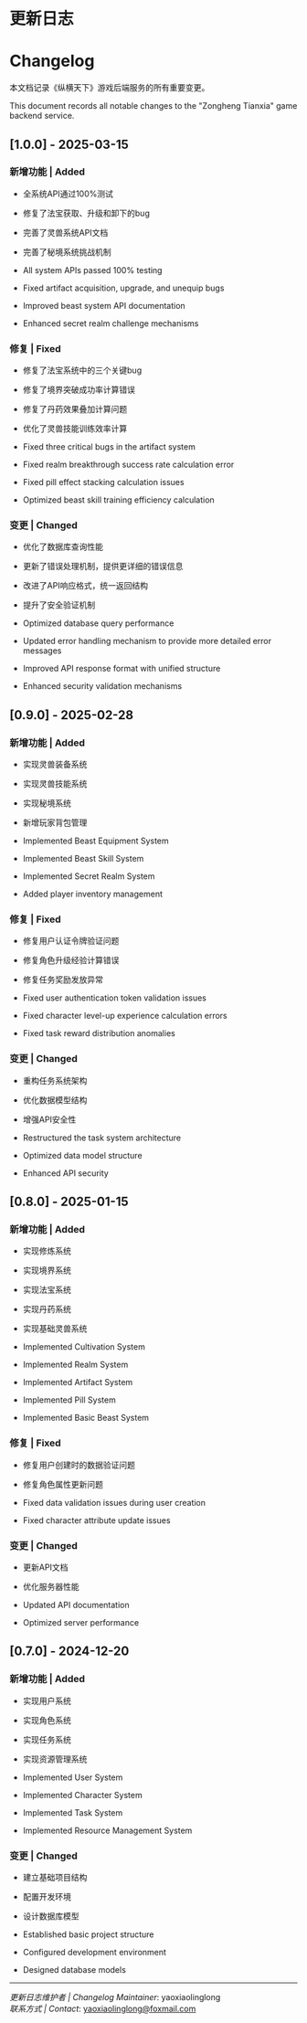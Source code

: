 # 更新日志
# Changelog

本文档记录《纵横天下》游戏后端服务的所有重要变更。

This document records all notable changes to the "Zongheng Tianxia" game backend service.

## [1.0.0] - 2025-03-15

### 新增功能 | Added
- 全系统API通过100%测试
- 修复了法宝获取、升级和卸下的bug
- 完善了灵兽系统API文档
- 完善了秘境系统挑战机制

- All system APIs passed 100% testing
- Fixed artifact acquisition, upgrade, and unequip bugs
- Improved beast system API documentation
- Enhanced secret realm challenge mechanisms

### 修复 | Fixed
- 修复了法宝系统中的三个关键bug
- 修复了境界突破成功率计算错误
- 修复了丹药效果叠加计算问题
- 优化了灵兽技能训练效率计算

- Fixed three critical bugs in the artifact system
- Fixed realm breakthrough success rate calculation error
- Fixed pill effect stacking calculation issues
- Optimized beast skill training efficiency calculation

### 变更 | Changed
- 优化了数据库查询性能
- 更新了错误处理机制，提供更详细的错误信息
- 改进了API响应格式，统一返回结构
- 提升了安全验证机制

- Optimized database query performance
- Updated error handling mechanism to provide more detailed error messages
- Improved API response format with unified structure
- Enhanced security validation mechanisms

## [0.9.0] - 2025-02-28

### 新增功能 | Added
- 实现灵兽装备系统
- 实现灵兽技能系统
- 实现秘境系统
- 新增玩家背包管理

- Implemented Beast Equipment System
- Implemented Beast Skill System
- Implemented Secret Realm System
- Added player inventory management

### 修复 | Fixed
- 修复用户认证令牌验证问题
- 修复角色升级经验计算错误
- 修复任务奖励发放异常

- Fixed user authentication token validation issues
- Fixed character level-up experience calculation errors
- Fixed task reward distribution anomalies

### 变更 | Changed
- 重构任务系统架构
- 优化数据模型结构
- 增强API安全性

- Restructured the task system architecture
- Optimized data model structure
- Enhanced API security

## [0.8.0] - 2025-01-15

### 新增功能 | Added
- 实现修炼系统
- 实现境界系统
- 实现法宝系统
- 实现丹药系统
- 实现基础灵兽系统

- Implemented Cultivation System
- Implemented Realm System
- Implemented Artifact System
- Implemented Pill System
- Implemented Basic Beast System

### 修复 | Fixed
- 修复用户创建时的数据验证问题
- 修复角色属性更新问题

- Fixed data validation issues during user creation
- Fixed character attribute update issues

### 变更 | Changed
- 更新API文档
- 优化服务器性能

- Updated API documentation
- Optimized server performance

## [0.7.0] - 2024-12-20

### 新增功能 | Added
- 实现用户系统
- 实现角色系统
- 实现任务系统
- 实现资源管理系统

- Implemented User System
- Implemented Character System
- Implemented Task System
- Implemented Resource Management System

### 变更 | Changed
- 建立基础项目结构
- 配置开发环境
- 设计数据库模型

- Established basic project structure
- Configured development environment
- Designed database models

---

*更新日志维护者 | Changelog Maintainer*: yaoxiaolinglong  
*联系方式 | Contact*: yaoxiaolinglong@foxmail.com 